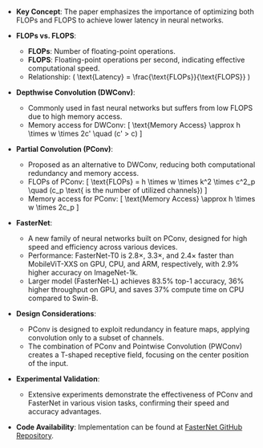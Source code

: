 - **Key Concept**: The paper emphasizes the importance of optimizing both FLOPs and FLOPS to achieve lower latency in neural networks.
  
- **FLOPs vs. FLOPS**: 
  - **FLOPs**: Number of floating-point operations.
  - **FLOPS**: Floating-point operations per second, indicating effective computational speed.
  - Relationship: \( \text{Latency} = \frac{\text{FLOPs}}{\text{FLOPS}} \)

- **Depthwise Convolution (DWConv)**:
  - Commonly used in fast neural networks but suffers from low FLOPS due to high memory access.
  - Memory access for DWConv: 
    \[
    \text{Memory Access} \approx h \times w \times 2c' \quad (c' > c)
    \]

- **Partial Convolution (PConv)**:
  - Proposed as an alternative to DWConv, reducing both computational redundancy and memory access.
  - FLOPs of PConv:
    \[
    \text{FLOPs} = h \times w \times k^2 \times c^2_p \quad (c_p \text{ is the number of utilized channels})
    \]
  - Memory access for PConv:
    \[
    \text{Memory Access} \approx h \times w \times 2c_p
    \]

- **FasterNet**:
  - A new family of neural networks built on PConv, designed for high speed and efficiency across various devices.
  - Performance: FasterNet-T0 is 2.8×, 3.3×, and 2.4× faster than MobileViT-XXS on GPU, CPU, and ARM, respectively, with 2.9% higher accuracy on ImageNet-1k.
  - Larger model (FasterNet-L) achieves 83.5% top-1 accuracy, 36% higher throughput on GPU, and saves 37% compute time on CPU compared to Swin-B.

- **Design Considerations**:
  - PConv is designed to exploit redundancy in feature maps, applying convolution only to a subset of channels.
  - The combination of PConv and Pointwise Convolution (PWConv) creates a T-shaped receptive field, focusing on the center position of the input.

- **Experimental Validation**:
  - Extensive experiments demonstrate the effectiveness of PConv and FasterNet in various vision tasks, confirming their speed and accuracy advantages.

- **Code Availability**: Implementation can be found at [FasterNet GitHub Repository](https://github.com/JierunChen/FasterNet).